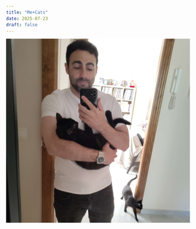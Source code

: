 ```yaml
---
title: "Me+Cats"
date: 2025-07-23
draft: false
---
```


<img src="/photos/me-cats.jpg" title="Me+Cats" class="photo" />